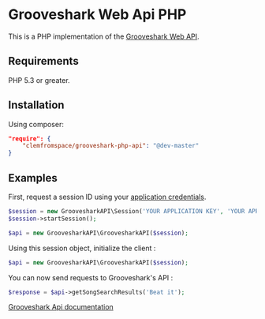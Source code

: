 # Grooveshark Web Api PHP

This is a PHP implementation of the [Grooveshark Web API](http://developers.grooveshark.com/docs/public_api/v3/).

## Requirements

PHP 5.3 or greater.

## Installation

Using composer:
```json
"require": {
    "clemfromspace/grooveshark-php-api": "@dev-master"
}
```

## Examples

First, request a session ID using your [application credentials](http://developers.grooveshark.com/api).
```php
$session = new GroovesharkAPI\Session('YOUR APPLICATION KEY', 'YOUR APPLICATION SECRET');
$session->startSession();

$api = new GroovesharkAPI\GroovesharkAPI($session);
```

Using this session object, initialize the client :

```php
$api = new GroovesharkAPI\GroovesharkAPI($session);
```

You can now send requests to Grooveshark's API :

```php
$response = $api->getSongSearchResults('Beat it');
```

[Grooveshark Api documentation](http://developers.grooveshark.com/docs/public_api/v3/)

